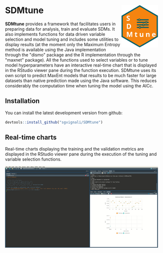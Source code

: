 
<!-- README.md is generated from README.Rmd. Please edit that file -->
SDMtune <img src="man/figures/logo.svg" align="right" alt="" width="120" />
===========================================================================

**SDMtune** provides a framework that facilitates users in preparing data for analysis, train and evaluate SDMs. It also implements functions for data driven variable selection and model tuning and includes some utilities to display results (at the moment only the Maximum Entropy method is available using the Java implementation through the "dismo" package and the R implementation through the "maxnet" package). All the functions used to select variables or to tune model hyperparameters have an interactive real-time chart that is displayed in the RStudio viewer pane during the function execution. SDMtune uses its own script to predict MaxEnt models that results to be much faster for large datasets than native prediction made using the Java software. This reduces considerably the computation time when tuning the model using the AICc.

Installation
------------

You can install the latest development version from github:

``` r
devtools::install_github("sgvignali/SDMtune")
```

Real-time charts
----------------

Real-time charts displaying the training and the validation metrics are displayed in the RStudio viewer pane during the execution of the tuning and variable selection functions.

<img src="man/figures/realtime-chart.gif" alt="" />
